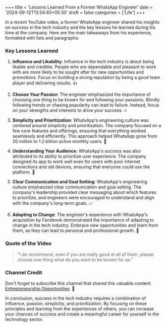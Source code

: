 +++
title = 'Lessons Learned From a Former WhatsApp Engineer'
date = '2024-09-12T13:54:45+05:30'
draft = false
categories = ['Life']
+++



In a recent YouTube video, a former WhatsApp engineer shared his insights on success in the tech industry and the key lessons he learned during his time at the company. Here are the main takeaways from his experience, formatted with lists and paragraphs:

### Key Lessons Learned
1. **Influence and Likability**: Influence in the tech industry is about being likable and credible. People who are dependable and pleasant to work with are more likely to be sought after for new opportunities and promotions. Focus on building a strong reputation by being a good team player and delivering results. 👍

2. **Choose Your Passion**: The engineer emphasized the importance of choosing one thing to be known for and following your passions. Blindly following trends or chasing popularity can lead to failure. Instead, focus on your strengths and interests to drive your success. 🔥

3. **Simplicity and Prioritization**: WhatsApp's engineering culture was centered around simplicity and prioritization. The company focused on a few core features and offerings, ensuring that everything worked seamlessly and efficiently. This approach helped WhatsApp grow from 20 million to 1.2 billion active monthly users. 🚀

4. **Understanding Your Audience**: WhatsApp's success was also attributed to its ability to prioritize user experience. The company designed its app to work well even for users with poor internet connections and old devices, ensuring that everyone could use the platform. 📱

5. **Clear Communication and Goal Setting**: WhatsApp's engineering culture emphasized clear communication and goal setting. The company's leadership provided clear messaging about which features to prioritize, and engineers were encouraged to understand and align with the company's long-term goals. 📈

6. **Adapting to Change**: The engineer's experience with WhatsApp's acquisition by Facebook demonstrated the importance of adapting to change in the tech industry. Embrace new opportunities and learn from them, as they can lead to personal and professional growth. 🌟

### Quote of the Video
> "I do recommend, even if you are really good at all of them, please choose one thing what do you want to be known for as."

### Channel Credit
Don't forget to subscribe this channel that shared this valuable content: [Entrepreneurship Opportunities](https://youtu.be/2JmfDKOyQcI). 👏

In conclusion, success in the tech industry requires a combination of influence, passion, simplicity, and prioritization. By focusing on these principles and learning from the experiences of others, you can increase your chances of success and create a meaningful career for yourself in the technology sector.
